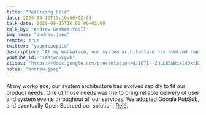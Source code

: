 ```yaml
---
title: "Realizing Relé"
date: 2020-04-10T17:10:00+02:00
talk_date: 2020-09-25T16:00:00+02:00
talk_by: "Andrew Graham-Yooll"
img_name: "andrew.jpeg"
remote: true
twitter: "yuppiepuppie"
description: "At my workplace, our system architecture has evolved rapidly to fit our product needs. One of those needs was the to bring reliable delivery of user and system events throughout all our services. We adopted Google PubSub, and eventually Open Sourced our solution, Relé."
youtube_id: "zAKcwo5Cyw8"
slides: "https://docs.google.com/presentation/d/1OTI--ZQLLR3N8ixl4OktEwbXfiau_0BNXicl_3j5uYc/edit?usp=sharing"
notes: "andrew.jpeg"
---
```


At my workplace, our system architecture has evolved rapidly to fit our
product needs. One of those needs was the to bring reliable delivery of
user and system events throughout all our services. We adopted Google
PubSub, and eventually Open Sourced our solution,
[Relé](https://medium.com/mercadona-tech/announcing-rel%C3%A9-c2d0540af3b9).
